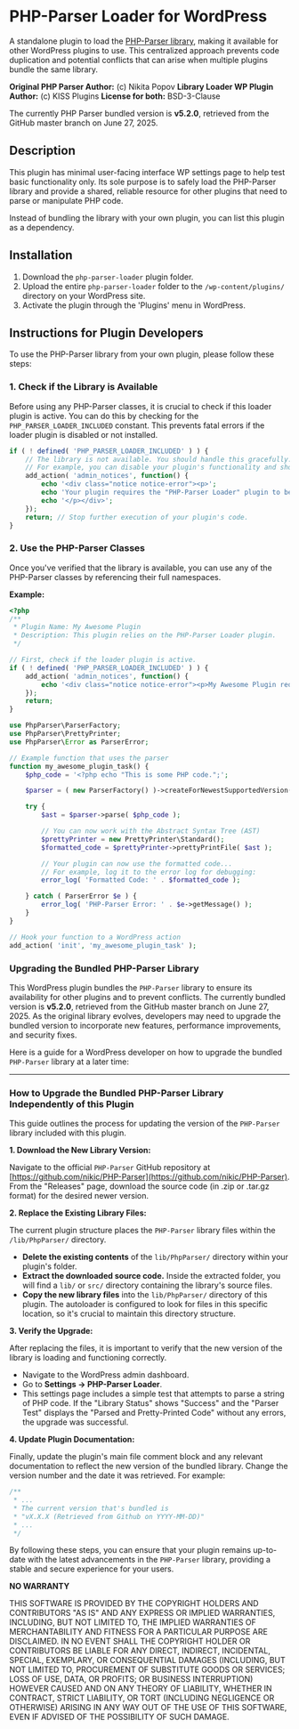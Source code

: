 # PHP-Parser Loader for WordPress

A standalone plugin to load the [PHP-Parser library](https://github.com/nikic/PHP-Parser), making it available for other WordPress plugins to use. This centralized approach prevents code duplication and potential conflicts that can arise when multiple plugins bundle the same library.

**Original PHP Parser Author:** (c) Nikita Popov
**Library Loader WP Plugin Author:** (c) KISS Plugins
**License for both:** BSD-3-Clause 

The currently PHP Parser bundled version is **v5.2.0**, retrieved from the GitHub master branch on June 27, 2025.

## Description

This plugin has minimal user-facing interface WP settings page to help test basic functionality only. Its sole purpose is to safely load the PHP-Parser library and provide a shared, reliable resource for other plugins that need to parse or manipulate PHP code.

Instead of bundling the library with your own plugin, you can list this plugin as a dependency.

## Installation

1.  Download the `php-parser-loader` plugin folder.
2.  Upload the entire `php-parser-loader` folder to the `/wp-content/plugins/` directory on your WordPress site.
3.  Activate the plugin through the 'Plugins' menu in WordPress.

## Instructions for Plugin Developers

To use the PHP-Parser library from your own plugin, please follow these steps:

### 1\. Check if the Library is Available

Before using any PHP-Parser classes, it is crucial to check if this loader plugin is active. You can do this by checking for the `PHP_PARSER_LOADER_INCLUDED` constant. This prevents fatal errors if the loader plugin is disabled or not installed.

```php
if ( ! defined( 'PHP_PARSER_LOADER_INCLUDED' ) ) {
    // The library is not available. You should handle this gracefully.
    // For example, you can disable your plugin's functionality and show an admin notice.
    add_action( 'admin_notices', function() {
        echo '<div class="notice notice-error"><p>';
        echo 'Your plugin requires the "PHP-Parser Loader" plugin to be installed and activated.';
        echo '</p></div>';
    });
    return; // Stop further execution of your plugin's code.
}
```

### 2\. Use the PHP-Parser Classes

Once you've verified that the library is available, you can use any of the PHP-Parser classes by referencing their full namespaces.

**Example:**

```php
<?php
/**
 * Plugin Name: My Awesome Plugin
 * Description: This plugin relies on the PHP-Parser Loader plugin.
 */

// First, check if the loader plugin is active.
if ( ! defined( 'PHP_PARSER_LOADER_INCLUDED' ) ) {
    add_action( 'admin_notices', function() {
        echo '<div class="notice notice-error"><p>My Awesome Plugin requires the PHP-Parser Loader plugin.</p></div>';
    });
    return;
}

use PhpParser\ParserFactory;
use PhpParser\PrettyPrinter;
use PhpParser\Error as ParserError;

// Example function that uses the parser
function my_awesome_plugin_task() {
    $php_code = '<?php echo "This is some PHP code.";';

    $parser = ( new ParserFactory() )->createForNewestSupportedVersion();

    try {
        $ast = $parser->parse( $php_code );

        // You can now work with the Abstract Syntax Tree (AST)
        $prettyPrinter = new PrettyPrinter\Standard();
        $formatted_code = $prettyPrinter->prettyPrintFile( $ast );

        // Your plugin can now use the formatted code...
        // For example, log it to the error log for debugging:
        error_log( 'Formatted Code: ' . $formatted_code );

    } catch ( ParserError $e ) {
        error_log( 'PHP-Parser Error: ' . $e->getMessage() );
    }
}

// Hook your function to a WordPress action
add_action( 'init', 'my_awesome_plugin_task' );
```

### Upgrading the Bundled PHP-Parser Library

This WordPress plugin bundles the `PHP-Parser` library to ensure its availability for other plugins and to prevent conflicts. The currently bundled version is **v5.2.0**, retrieved from the GitHub master branch on June 27, 2025. As the original library evolves, developers may need to upgrade the bundled version to incorporate new features, performance improvements, and security fixes.

Here is a guide for a WordPress developer on how to upgrade the bundled `PHP-Parser` library at a later time:

-----

### How to Upgrade the Bundled PHP-Parser Library Independently of this Plugin

This guide outlines the process for updating the version of the `PHP-Parser` library included with this plugin.

**1. Download the New Library Version:**

Navigate to the official `PHP-Parser` GitHub repository at [https://github.com/nikic/PHP-Parser](https://github.com/nikic/PHP-Parser). From the "Releases" page, download the source code (in .zip or .tar.gz format) for the desired newer version.

**2. Replace the Existing Library Files:**

The current plugin structure places the `PHP-Parser` library files within the `/lib/PhpParser/` directory.

  * **Delete the existing contents** of the `lib/PhpParser/` directory within your plugin's folder.
  * **Extract the downloaded source code.** Inside the extracted folder, you will find a `lib/` or `src/` directory containing the library's source files.
  * **Copy the new library files** into the `lib/PhpParser/` directory of this plugin. The autoloader is configured to look for files in this specific location, so it's crucial to maintain this directory structure.

**3. Verify the Upgrade:**

After replacing the files, it is important to verify that the new version of the library is loading and functioning correctly.

  * Navigate to the WordPress admin dashboard.
  * Go to **Settings -\> PHP-Parser Loader**.
  * This settings page includes a simple test that attempts to parse a string of PHP code. If the "Library Status" shows "Success" and the "Parser Test" displays the "Parsed and Pretty-Printed Code" without any errors, the upgrade was successful.

**4. Update Plugin Documentation:**

Finally, update the plugin's main file comment block and any relevant documentation to reflect the new version of the bundled library. Change the version number and the date it was retrieved. For example:

```php
/**
 * ...
 * The current version that's bundled is 
 * "vX.X.X (Retrieved from Github on YYYY-MM-DD)"
 * ...
 */
```

By following these steps, you can ensure that your plugin remains up-to-date with the latest advancements in the `PHP-Parser` library, providing a stable and secure experience for your users.

**NO WARRANTY**
  
THIS SOFTWARE IS PROVIDED BY THE COPYRIGHT HOLDERS AND CONTRIBUTORS "AS IS"
AND ANY EXPRESS OR IMPLIED WARRANTIES, INCLUDING, BUT NOT LIMITED TO, THE
IMPLIED WARRANTIES OF MERCHANTABILITY AND FITNESS FOR A PARTICULAR PURPOSE ARE
DISCLAIMED. IN NO EVENT SHALL THE COPYRIGHT HOLDER OR CONTRIBUTORS BE LIABLE
FOR ANY DIRECT, INDIRECT, INCIDENTAL, SPECIAL, EXEMPLARY, OR CONSEQUENTIAL
DAMAGES (INCLUDING, BUT NOT LIMITED TO, PROCUREMENT OF SUBSTITUTE GOODS OR
SERVICES; LOSS OF USE, DATA, OR PROFITS; OR BUSINESS INTERRUPTION) HOWEVER
CAUSED AND ON ANY THEORY OF LIABILITY, WHETHER IN CONTRACT, STRICT LIABILITY,
OR TORT (INCLUDING NEGLIGENCE OR OTHERWISE) ARISING IN ANY WAY OUT OF THE USE
OF THIS SOFTWARE, EVEN IF ADVISED OF THE POSSIBILITY OF SUCH DAMAGE.
